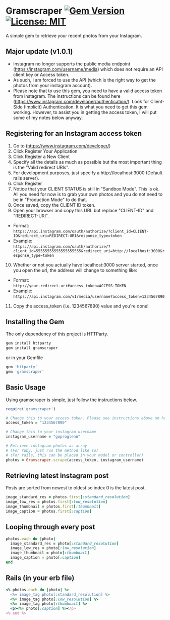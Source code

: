 # Gramscraper [![Gem Version](https://badge.fury.io/rb/gramscraper.svg)](https://badge.fury.io/rb/gramscraper) [![License: MIT](https://img.shields.io/badge/License-MIT-yellow.svg)](https://opensource.org/licenses/MIT)
A simple gem to retrieve your recent photos from your Instagram.

## Major update (v1.0.1)
- Instagram no longer supports the public media endpoint (https://instagram.com/username/media) which does not require an API client key or Access token.
- As such, I am forced to use the API (which is the right way to get the photos from your instagram account).
- Please note that to use this gem, you need to have a valid access token from instagram. The instructions can be found here (https://www.instagram.com/developer/authentication/). Look for Client-Side (Implicit) Authentication. It is what you need to get this gem working. However, to assist you in getting the access token, I will put some of my notes below anyway.

## Registering for an Instagram access token
1. Go to (https://www.instagram.com/developer/)
2. Click Register Your Application
3. Click Register a New Client
4. Specify all the details as much as possible but the most important thing is the "Valid redirect URIs".
5. For development purposes, just specify a http://localhost:3000 (Default rails server).
6. Click Register
7. Notice that your CLIENT STATUS is still in "Sandbox Mode". This is ok. All you need for now is to grab your own photos and you do not need to be in "Production Mode" to do that.
8. Once saved, copy the CLIENT ID token.
9. Open your browser and copy this URL but replace "CLIENT-ID" and "REDIRECT-URI".    
* Format:   
`https://api.instagram.com/oauth/authorize/?client_id=CLIENT-ID&redirect_uri=REDIRECT-URI&response_type=token`    
* Example:    
`https://api.instagram.com/oauth/authorize/?client_id=55555555555555555555&redirect_uri=http://localhost:3000&response_type=token`    
10. Whether or not you actually have localhost:3000 server started, once you open the url, the address will change to something like:   
* Format:   
`http://your-redirect-uri#access_token=ACCESS-TOKEN`    
* Example:    
`https://api.instagram.com/v1/media/username?access_token=1234567890`   
11. Copy the access_token (i.e. 1234567890) value and you're done!


## Installing the Gem
The only dependency of this project is HTTParty.

```ruby
gem install httparty
gem install gramscraper
```
or in your Gemfile
```ruby
gem 'httparty'
gem 'gramscraper'
```

## Basic Usage
Using gramscraper is simple, just follow the instructions below.

```ruby
require('gramscraper')

# Change this to your access token. Please see instructions above on how to get this access token.
access_token = "1234567890"

# Change this to your instagram username
instagram_username = "goproglenn"

# Retrieve instagram photos as array
# (For ruby, just run the method like so)
# (For rails, this can be placed in your model or controller)
photos = Gramscraper.scrape(access_token, instagram_username)
```

## Retrieving latest instagram post
Posts are sorted from newest to oldest so index 0 is the latest post.
```ruby
image_standard_res = photos.first[:standard_resolution]
image_low_res = photos.first[:low_resolution]
image_thumbnail = photos.first[:thumbnail]
image_caption = photos.first[:caption]
```

## Looping through every post
```ruby
photos.each do |photo|
  image_standard_res = photo[:standard_resolution]
  image_low_res = photo[:low_resolution]
  image_thumbnail = photo[:thumbnail]
  image_caption = photo[:caption]
end
```

## Rails (in your erb file)
```ruby
<% photos.each do |photo| %>
  <%= image_tag photo[:standard_resolution] %>
  <%= image_tag photo[:low_resolution] %>
  <%= image_tag photo[:thumbnail] %>
  <p><%= photo[:caption] %></p>
<% end %>
```